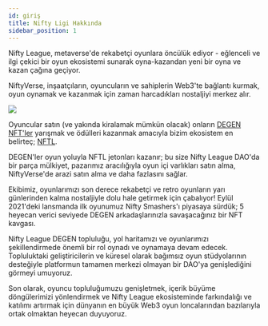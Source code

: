 ```yaml
---
id: giriş
title: Nifty Ligi Hakkında
sidebar_position: 1
---
```


Nifty League, metaverse'de rekabetçi oyunlara öncülük ediyor - eğlenceli ve ilgi çekici bir oyun ekosistemi sunarak oyna-kazandan yeni bir oyna ve kazan çağına geçiyor.

NiftyVerse, inşaatçıların, oyuncuların ve sahiplerin Web3'te bağlantı kurmak, oyun oynamak ve kazanmak için zaman harcadıkları nostaljiyi merkez alır.

![](/img/story.gif)

Oyuncular satın (ve yakında kiralamak mümkün olacak) onların [DEGEN NFT'ler](https://opensea.io/collection/niftydegen) yarışmak ve ödülleri kazanmak amacıyla bizim ekosistem en belirteç; [NFTL](https://www.coingecko.com/en/coins/nifty-league).

DEGEN'ler oyun yoluyla NFTL jetonları kazanır; bu size Nifty League DAO'da bir parça mülkiyet, pazarımız aracılığıyla oyun içi varlıkları satın alma, NiftyVerse'de arazi satın alma ve daha fazlasını sağlar.

Ekibimiz, oyunlarımızı son derece rekabetçi ve retro oyunların yarı günlerinden kalma nostaljiyle dolu hale getirmek için çabalıyor! Eylül 2021'deki lansmanda ilk oyunumuz Nifty Smashers'ı piyasaya sürdük; 5 heyecan verici seviyede DEGEN arkadaşlarınızla savaşacağınız bir NFT kavgası.

Nifty League DEGEN topluluğu, yol haritamızı ve oyunlarımızı şekillendirmede önemli bir rol oynadı ve oynamaya devam edecek. Topluluktaki geliştiricilerin ve küresel olarak bağımsız oyun stüdyolarının desteğiyle platformun tamamen merkezi olmayan bir DAO'ya genişlediğini görmeyi umuyoruz.

Son olarak, oyuncu topluluğumuzu genişletmek, içerik büyüme döngülerimizi yönlendirmek ve Nifty League ekosisteminde farkındalığı ve katılımı artırmak için dünyanın en büyük Web3 oyun loncalarından bazılarıyla ortak olmaktan heyecan duyuyoruz.
